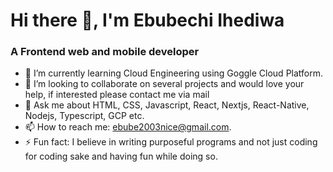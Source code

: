 # Hi there 👋, I'm Ebubechi Ihediwa

### A Frontend web and mobile developer

- 🌱 I’m currently learning Cloud Engineering using Goggle Cloud Platform.
- 👯 I’m looking to collaborate on several projects and would love your help, if interested please contact me via mail
- 💬 Ask me about HTML, CSS, Javascript, React, Nextjs, React-Native, Nodejs, Typescript, GCP etc.
- 📫 How to reach me: ebube2003nice@gmail.com.
- ⚡ Fun fact: I believe in writing purposeful programs and not just coding for coding sake and having fun while doing so.

